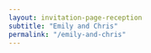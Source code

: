 ```yaml
---
layout: invitation-page-reception
subtitle: "Emily and Chris"
permalink: "/emily-and-chris"
---
```

        